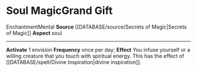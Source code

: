 ﻿---
element: null
id: '84'
item_category: Relics
name: Soul Magic
prerequisite: null
rarity: Common
rus_type_level: null
school: Enchantment
source: '[[DATABASE/source/Secrets of Magic|Secrets of Magic]]'
trait:
- '[[DATABASE/trait/Enchantment|Enchantment]]'
- '[[DATABASE/trait/Mental|Mental]]'
type: Relic Grand Gift

---
# Soul Magic<span class="item-type">Grand Gift</span>

<span class="item-trait">Enchantment</span><span class="item-trait">Mental</span>
**Source** [[DATABASE/source/Secrets of Magic|Secrets of Magic]] 
**Aspect** soul

---
**Activate** <span class="action-icon">1</span> envision **Frequency** once per day; **Effect** You infuse yourself or a willing creature that you touch with spiritual energy. This has the effect of [[DATABASE/spell/Divine Inspiration|divine inspiration]].